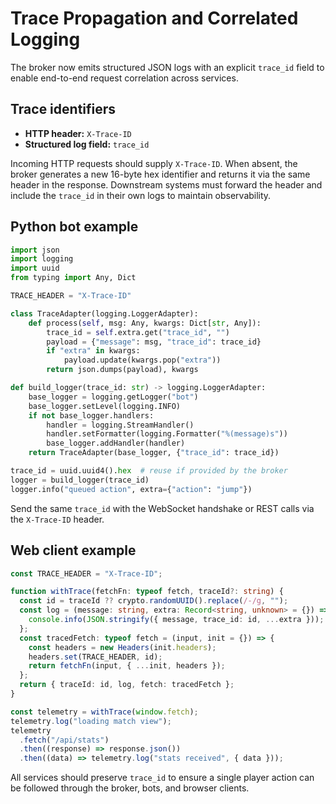 # Trace Propagation and Correlated Logging

The broker now emits structured JSON logs with an explicit `trace_id` field to enable end-to-end request correlation across services.

## Trace identifiers

* **HTTP header:** `X-Trace-ID`
* **Structured log field:** `trace_id`

Incoming HTTP requests should supply `X-Trace-ID`. When absent, the broker generates a new 16-byte hex identifier and returns it via the same header in the response. Downstream systems must forward the header and include the `trace_id` in their own logs to maintain observability.

## Python bot example

```python
import json
import logging
import uuid
from typing import Any, Dict

TRACE_HEADER = "X-Trace-ID"

class TraceAdapter(logging.LoggerAdapter):
    def process(self, msg: Any, kwargs: Dict[str, Any]):
        trace_id = self.extra.get("trace_id", "")
        payload = {"message": msg, "trace_id": trace_id}
        if "extra" in kwargs:
            payload.update(kwargs.pop("extra"))
        return json.dumps(payload), kwargs

def build_logger(trace_id: str) -> logging.LoggerAdapter:
    base_logger = logging.getLogger("bot")
    base_logger.setLevel(logging.INFO)
    if not base_logger.handlers:
        handler = logging.StreamHandler()
        handler.setFormatter(logging.Formatter("%(message)s"))
        base_logger.addHandler(handler)
    return TraceAdapter(base_logger, {"trace_id": trace_id})

trace_id = uuid.uuid4().hex  # reuse if provided by the broker
logger = build_logger(trace_id)
logger.info("queued action", extra={"action": "jump"})
```

Send the same `trace_id` with the WebSocket handshake or REST calls via the `X-Trace-ID` header.

## Web client example

```ts
const TRACE_HEADER = "X-Trace-ID";

function withTrace(fetchFn: typeof fetch, traceId?: string) {
  const id = traceId ?? crypto.randomUUID().replace(/-/g, "");
  const log = (message: string, extra: Record<string, unknown> = {}) => {
    console.info(JSON.stringify({ message, trace_id: id, ...extra }));
  };
  const tracedFetch: typeof fetch = (input, init = {}) => {
    const headers = new Headers(init.headers);
    headers.set(TRACE_HEADER, id);
    return fetchFn(input, { ...init, headers });
  };
  return { traceId: id, log, fetch: tracedFetch };
}

const telemetry = withTrace(window.fetch);
telemetry.log("loading match view");
telemetry
  .fetch("/api/stats")
  .then((response) => response.json())
  .then((data) => telemetry.log("stats received", { data }));
```

All services should preserve `trace_id` to ensure a single player action can be followed through the broker, bots, and browser clients.
